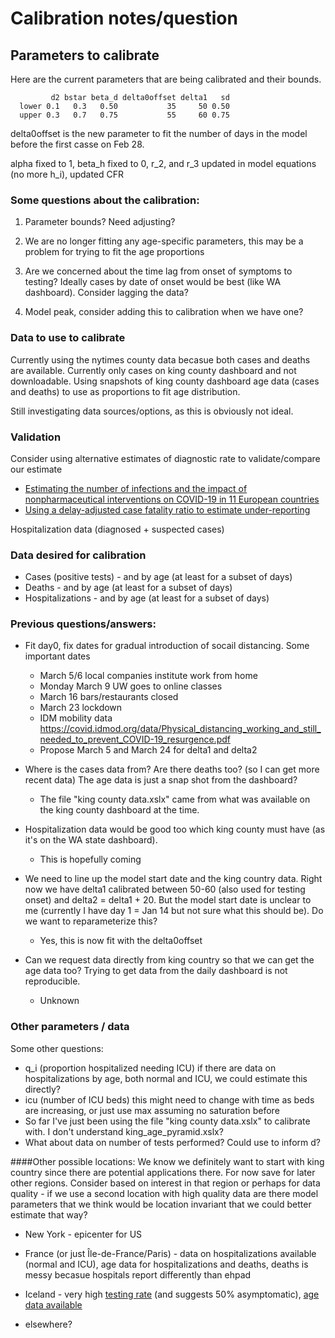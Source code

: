 # Calibration notes/question

## Parameters to calibrate 

Here are the current parameters that are being calibrated and their bounds. 

             d2 bstar beta_d delta0offset delta1   sd
      lower 0.1   0.3   0.50           35     50 0.50
      upper 0.3   0.7   0.75           55     60 0.75


delta0offset is the new parameter to fit the number of days in the model before the first casse on Feb 28.

alpha fixed to 1, beta_h fixed to 0, r_2, and r_3 updated in model equations (no more h_i), updated CFR

### Some questions about the calibration:

1. Parameter bounds? Need adjusting?


1. We are no longer fitting any age-specific parameters, this may be a problem for trying to fit the age proportions

1. Are we concerned about the time lag from onset of symptoms to testing? Ideally cases by date of onset would be best (like WA dashboard). Consider lagging the data?

1. Model peak, consider adding this to calibration when we have one?

### Data to use to calibrate

Currently using the nytimes county data becasue both cases and deaths are available. Currently only cases on king county dashboard and not downloadable. Using snapshots of king county dashboard age data (cases and deaths) to use as proportions to fit age distribution.

Still investigating data sources/options, as this is obviously not ideal.



### Validation

Consider using alternative estimates of diagnostic rate to validate/compare our estimate

* [Estimating the number of infections and the impact of nonpharmaceutical interventions on COVID-19 in 11 European countries](https://www.imperial.ac.uk/media/imperial-college/medicine/sph/ide/gida-fellowships/Imperial-College-COVID19-Europe-estimates-and-NPI-impact-30-03-2020.pdf)
* [Using a delay-adjusted case fatality ratio to estimate under-reporting](https://cmmid.github.io/topics/covid19/severity/global_cfr_estimates.html)


Hospitalization data (diagnosed + suspected cases)


### Data desired for calibration

* Cases (positive tests) - and by age (at least for a subset of days)
* Deaths - and by age (at least for a subset of days)
* Hospitalizations - and by age (at least for a subset of days)

### Previous questions/answers:

* Fit day0, fix dates for gradual introduction of socail distancing. Some important dates
    - March 5/6 local companies institute work from home
    - Monday March 9 UW goes to online classes
    - March 16 bars/restaurants closed
    - March 23 lockdown
    - IDM mobility data https://covid.idmod.org/data/Physical_distancing_working_and_still_needed_to_prevent_COVID-19_resurgence.pdf
    - Propose March 5 and March 24 for delta1 and delta2


* Where is the cases data from? Are there deaths too? (so I can get more recent data) The age data is just a snap shot from the dashboard?
    - The file "king county data.xslx" came from what was available on the king county dashboard at the time.

* Hospitalization data would be good too which king county must have (as it's on the WA state dashboard). 
    - This is hopefully coming

* We need to line up the model start date and the king country data. Right now we have delta1 calibrated between 50-60 (also used for testing onset) and delta2 = delta1 + 20. But the model start date is unclear to me (currently I have day 1 = Jan 14 but not sure what this should be). Do we want to reparameterize this?
    - Yes, this is now fit with the delta0offset
    
* Can we request data directly from king country so that we can get the age data too? Trying to get data from the daily dashboard is not reproducible.
    - Unknown
    
### Other parameters / data

Some other questions:

- q_i (proportion hospitalized needing ICU) if there are data on hospitalizations by age, both normal and ICU, we could estimate this directly?
- icu (number of ICU beds) this might need to change with time as beds are increasing, or just use max assuming no saturation before
- So far I've just been using the file "king county data.xslx" to calibrate with. I don't understand king_age_pyramid.xslx?
- What about data on number of tests performed? Could use to inform d?

####Other possible locations:
We know we definitely want to start with king country since there are potential applications there. For now save for later other regions. Consider based on interest in that region or perhaps for data quality - if we use a second location with high quality data are there model parameters that we think would be location invariant that we could better estimate that way?

* New York - epicenter for US

* France (or just Île-de-France/Paris) - data on hospitalizations available (normal and ICU), age data for hospitalizations and deaths, deaths is messy becasue hospitals report differently than ehpad 

* Iceland - very high [testing rate](https://edition.cnn.com/2020/04/01/europe/iceland-testing-coronavirus-intl/index.html) (and suggests 50% asymptomatic), [age data available](https://www.covid.is/data) 

* elsewhere?
